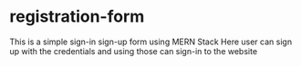# registration-form

This is a simple sign-in sign-up form using MERN Stack
Here user can sign up with the credentials and using those can sign-in to the website
